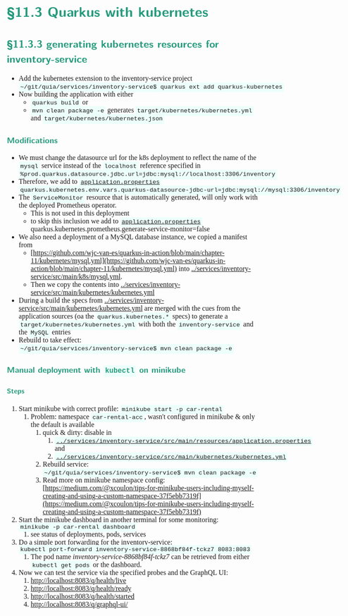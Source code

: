 <style>
body {
  font-family: "Gentium Basic", Cardo , "Linux Libertine o", "Palatino Linotype", Cambria, serif;
  font-size: 100% !important;
  padding-right: 12%;
}
code {
  padding: 0.25em;
	
  white-space: pre;
  font-family: "Tlwg mono", Consolas, "Liberation Mono", Menlo, Courier, monospace;
	
  background-color: #ECFFFA;
  //border: 1px solid #ccc;
  //border-radius: 3px;
}

kbd {
  display: inline-block;
  padding: 3px 5px;
  font-family: "Tlwg mono", Consolas, "Liberation Mono", Menlo, Courier, monospace;
  line-height: 10px;
  color: #555;
  vertical-align: middle;
  background-color: #ECFFFA;
  border: solid 1px #ccc;
  border-bottom-color: #bbb;
  border-radius: 3px;
  box-shadow: inset 0 -1px 0 #bbb;
}

h1,h2,h3,h4,h5 {
  color: #269B7D; 
  font-family: "fira sans", "Latin Modern Sans", Calibri, "Trebuchet MS", sans-serif;
}

</style>

# §11.3 Quarkus with kubernetes

## §11.3.3 generating kubernetes resources for inventory-service
- Add the kubernetes extension to the inventory-service project
`~/git/quia/services/inventory-service$ quarkus ext add quarkus-kubernetes`
- Now building the application with either
  - `quarkus build` or
  - `mvn clean package -e`
  generates `target/kubernetes/kubernetes.yml` and `target/kubernetes/kubernetes.json`

### Modifications
- We must change the datasource url for the k8s deployment to reflect the name of the `mysql` service instead of the
  `localhost` reference specified in `%prod.quarkus.datasource.jdbc.url=jdbc:mysql://localhost:3306/inventory`
- Therefore, we add to
  [`application.properties`](../services/inventory-service/src/main/resources/application.properties)
  `quarkus.kubernetes.env.vars.quarkus-datasource-jdbc-url=jdbc:mysql://mysql:3306/inventory`
- The `ServiceMonitor` resource that is automatically generated, will only work with the deployed Prometheus operator.
  - This is not used in this deployment
  - to skip this inclusion we add to
    [`application.properties`](../services/inventory-service/src/main/resources/application.properties)
    quarkus.kubernetes.prometheus.generate-service-monitor=false
- We also need a deployment of a MySQL database instance, we copied a manifest from
  - [https://github.com/wjc-van-es/quarkus-in-action/blob/main/chapter-11/kubernetes/mysql.yml](https://github.com/wjc-van-es/quarkus-in-action/blob/main/chapter-11/kubernetes/mysql.yml)
    into [../services/inventory-service/src/main/k8s/mysql.yml](../services/inventory-service/src/main/k8s/mysql.yml).
  - Then we copy the contents into
    [../services/inventory-service/src/main/kubernetes/kubernetes.yml](../services/inventory-service/src/main/kubernetes/kubernetes.yml)
- During a build the specs from 
  [../services/inventory-service/src/main/kubernetes/kubernetes.yml](../services/inventory-service/src/main/kubernetes/kubernetes.yml)
  are merged with the cues from the application sources (oa the `quarkus.kubernetes.*` specs) to generate a 
  `target/kubernetes/kubernetes.yml` with both the `inventory-service` and the `MySQL` entries
- Rebuild to take effect: `~/git/quia/services/inventory-service$ mvn clean package -e` 

### Manual deployment with `kubectl` on minikube

#### Steps
1. Start minikube with correct profile: `minikube start -p car-rental`
   1. Problem: namespace `car-rental-acc`, wasn't configured in minikube & only the default is available
      1. quick & dirty: disable in
         1. [`../services/inventory-service/src/main/resources/application.properties`](../services/inventory-service/src/main/resources/application.properties) and
         2. [`../services/inventory-service/src/main/kubernetes/kubernetes.yml`](../services/inventory-service/src/main/kubernetes/kubernetes.yml)
      2. Rebuild service: `~/git/quia/services/inventory-service$ mvn clean package -e`
      3. Read more on minikube namespace config: 
         [https://medium.com/@xcoulon/tips-for-minikube-users-including-myself-creating-and-using-a-custom-namespace-37f5ebb7319f](https://medium.com/@xcoulon/tips-for-minikube-users-including-myself-creating-and-using-a-custom-namespace-37f5ebb7319f)
2. Start the minikube dashboard in another terminal for some monitoring:
   `minikube -p car-rental dashboard`
   1. see status of deployments, pods, services 
3. Do a simple port forwarding for the inventory-service:
   `kubectl port-forward inventory-service-8868bf84f-tckz7 8083:8083`
   1. The pod name _inventory-service-8868bf84f-tckz7_ can be retrieved from either `kubectl get pods` or the dashboard.
4. Now we can test the service via the specified probes and the GraphQL UI:
   1. [http://localhost:8083/q/health/live](http://localhost:8083/q/health/live)
   2. [http://localhost:8083/q/health/ready](http://localhost:8083/q/health/ready)
   3. [http://localhost:8083/q/health/started](http://localhost:8083/q/health/started)
   4. [http://localhost:8083/q/graphql-ui/](http://localhost:8083/q/graphql-ui/)


